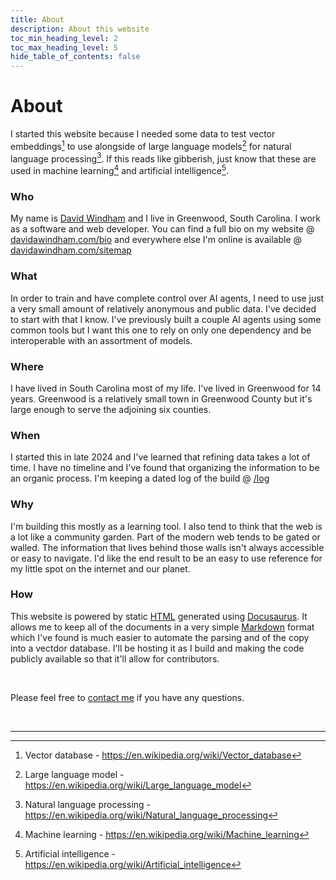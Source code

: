 ```yaml
---
title: About
description: About this website
toc_min_heading_level: 2
toc_max_heading_level: 5
hide_table_of_contents: false
---
```


# About

I started this website because I needed some data to test vector embeddings[^1] to use alongside of large language models[^2] for natural language processing[^3]. If this reads like gibberish, just know that these are used in machine learning[^4] and artificial intelligence[^5]. 


### Who

My name is [David Windham](https://davidwindham.com) and I live in Greenwood, South Carolina. I work as a software and web developer. You can find a full bio on my website @ [davidawindham.com/bio](https://davidawindham.com/bio) and everywhere else I'm online is available @ [davidawindham.com/sitemap](https://davidawindham.com/sitemap)

### What

In order to train and have complete control over AI agents, I need to use just a very small amount of relatively anonymous and public data. I've decided to start with that I know. I've previously built a couple AI agents using some common tools but I want this one to rely on only one dependency and be interoperable with an assortment of models.

### Where

I have lived in South Carolina most of my life. I've lived in Greenwood for 14 years. Greenwood is a relatively small town in Greenwood County but it's large enough to serve the adjoining six counties. 


### When

I started this in late 2024 and I've learned that refining data takes a lot of time. I have no timeline and I've found that organizing the information to be an organic process. I'm keeping a dated log of the build @ [/log](/log)

### Why

I'm building this mostly as a learning tool. I also tend to think that the web is a lot like a community garden. Part of the modern web tends to be gated or walled. The information that lives behind those walls isn't always accessible or easy to navigate. I'd like the end result to be an easy to use reference for my little spot on the internet and our planet.

### How

This website is powered by static [HTML](https://en.wikipedia.org/wiki/HTML) generated using [Docusaurus](https://docusaurus.io). It allows me to keep all of the documents in a very simple [Markdown](https://en.wikipedia.org/wiki/Markdown) format which I've found is much easier to automate the parsing and of the copy into a vectdor database. I'll be hosting it as I build and making the code publicly available so that it'll allow for contributors.

<div>&nbsp;</div>

Please feel free to [contact me](https://davidawindham.com/contact) if you have any questions.

<div>&nbsp;</div>

---

[^1]: Vector database - https://en.wikipedia.org/wiki/Vector_database
[^2]: Large language model - https://en.wikipedia.org/wiki/Large_language_model
[^3]: Natural language processing - https://en.wikipedia.org/wiki/Natural_language_processing
[^4]: Machine learning - https://en.wikipedia.org/wiki/Machine_learning
[^5]: Artificial intelligence - https://en.wikipedia.org/wiki/Artificial_intelligence